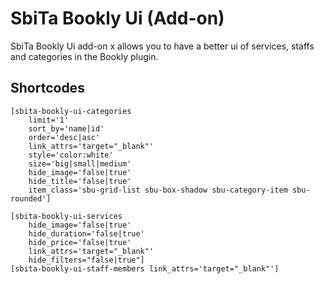 # SbiTa Bookly Ui (Add-on)
SbiTa Bookly Ui add-on x allows you to have a better ui of services, staffs and categories in the Bookly plugin.

## Shortcodes
```
[sbita-bookly-ui-categories 
    limit='1' 
    sort_by='name|id' 
    order='desc|asc' 
    link_attrs='target="_blank"' 
    style='color:white' 
    size='big|small|medium' 
    hide_image='false|true' 
    hide_title='false|true' 
    item_class='sbu-grid-list sbu-box-shadow sbu-category-item sbu-rounded']

[sbita-bookly-ui-services 
    hide_image='false|true' 
    hide_duration='false|true' 
    hide_price='false|true' 
    link_attrs='target="_blank"' 
    hide_filters="false|true"]
[sbita-bookly-ui-staff-members link_attrs='target="_blank"']
``` 

